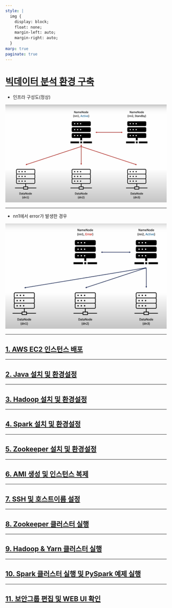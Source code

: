 ```yaml
---
style: |
  img {
    display: block;
    float: none;
    margin-left: auto;
    margin-right: auto;
  }
marp: true
paginate: true
---
```

# [빅데이터 분석 환경 구축](https://www.youtube.com/watch?v=BdNYMu0bUDA&list=PLJlUnZ1kDbt7X2C4ntIYHmphNDIc5wN8J)
- 인프라 구성도(정상)

![w:800](image.png)

---
- nn1에서 error가 발생한 경우 

![w:800](image-1.png)

---
## [1. AWS EC2 인스턴스 배포](./1.%20AWS%20EC2%20인스턴스%20배포.md)

---
## [2. Java 설치 및 환경설정](./2.%20Java%20설치%20및%20환경설정.md)

---
## [3. Hadoop 설치 및 환경설정](./3.%20Hadoop%20설치%20및%20환경설정.md)

---
## [4. Spark 설치 및 환경설정](./4.%20Spark%20설치%20및%20환경설정.md)

---
## [5. Zookeeper 설치 및 환경설정](./5.%20Zookeeper%20설치%20및%20환경설정.md)

---
## [6. AMI 생성 및 인스턴스 복제](./6.%20AMI%20생성%20및%20인스턴스%20복제.md)

---
## [7. SSH 및 호스트이름 설정](./7.%20SSH%20및%20호스트이름%20설정.md)

---
## [8. Zookeeper 클러스터 실행](./8.%20Zookeeper%20클러스터%20실행.md)

---
## [9. Hadoop & Yarn 클러스터 실행](./9.%20Hadoop%20&%20Yarn%20클러스터%20실행.md)

---
## [10. Spark 클러스터 실행 및 PySpark 예제 실행](./10.%20Spark%20클러스터%20실행%20및%20PySpark%20예제%20실행.md)

---
## [11. 보안그룹 편집 및 WEB UI 확인](./11.%20보안그룹%20편집%20및%20WEB%20UI%20확인.md)









